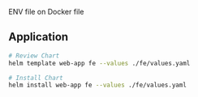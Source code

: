 ENV file on Docker file

## Application
```bash
# Review Chart
helm template web-app fe --values ./fe/values.yaml

# Install Chart
helm install web-app fe --values ./fe/values.yaml
````